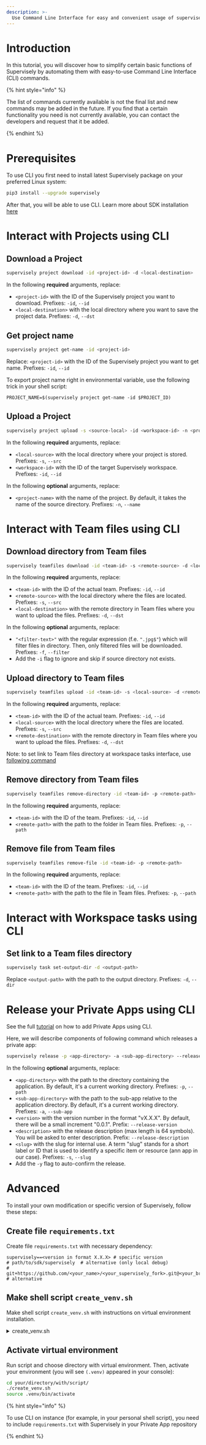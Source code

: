 ```yaml
---
description: >-
  Use Command Line Interface for easy and convenient usage of supervisely functional right inside your console locally and with shell scripts on instance!
---
```


# Introduction

In this tutorial, you will discover how to simplify certain basic functions of Supervisely by automating them with easy-to-use Command Line Interface (CLI) commands.

{% hint style="info" %}

The list of commands currently available is not the final list and new commands may be added in the future. If you find that a certain functionality you need is not currently available, you can contact the developers and request that it be added.

{% endhint %}

# Prerequisites

To use CLI you first need to install latest Supervisely package on your preferred Linux system:

```bash
pip3 install --upgrade supervisely
```

After that, you will be able to use CLI. Learn more about SDK installation [here](../getting-started/installation.md)

# Interact with Projects using CLI

## Download a Project
```bash
supervisely project download -id <project-id> -d <local-destination>
```
In the following **required** arguments, replace:
- `<project-id>` with the ID of the Supervisely project you want to download. Prefixes: `-id`, `--id` 
- `<local-destination>` with the local directory where you want to save the project data. Prefixes: `-d`, `--dst` 

## Get project name
```bash
supervisely project get-name -id <project-id>
```
Replace: `<project-id>` with the ID of the Supervisely project you want to get name. Prefixes: `-id`, `--id` 

To export project name right in environmental variable, use the following trick in your shell script:
```shell
PROJECT_NAME=$(supervisely project get-name -id $PROJECT_ID)
```

## Upload a Project
```bash
supervisely project upload -s <source-local> -id <workspace-id> -n <project-name>
```
In the following **required** arguments, replace:
- `<local-source>` with the local directory where your project is stored. Prefixes: `-s`, `--src` 
- `<workspace-id>` with the ID of the target Supervisely workspace. Prefixes: `-id`, `--id` 

In the following **optional** arguments, replace: 
- `<project-name>` with the name of the project. By default, it takes the name of the source directory. Prefixes: `-n`, `--name` 

# Interact with Team files using CLI

## Download directory from Team files
```bash
supervisely teamfiles download -id <team-id> -s <remote-source> -d <local-destination> -f "<filter-text>" -i
```
In the following **required** arguments, replace:  
- `<team-id>` with the ID of the actual team. Prefixes: `-id`, `--id`
- `<remote-source>` with the local directory where the files are located. Prefixes: `-s`, `--src`
- `<local-destination>` with the remote directory in Team files where you want to upload the files. Prefixes: `-d`, `--dst`

In the following **optional** arguments, replace:  
- `"<filter-text>"` with the regular expression (f.e. `".jpg$"`) which will filter files in directory. Then, only filtered files will be downloaded.  Prefixes: `-f`, `--filter`
- Add the `-i` flag to ignore and skip if source directory not exists.


## Upload directory to Team files
```bash
supervisely teamfiles upload -id <team-id> -s <local-source> -d <remote-destination>
```
In the following **required** arguments, replace:  
- `<team-id>` with the ID of the actual team. Prefixes: `-id`, `--id`
- `<local-source>` with the local directory where the files are located. Prefixes: `-s`, `--src`
- `<remote-destination>` with the remote directory in Team files where you want to upload the files. Prefixes: `-d`, `--dst`

Note: to set link to Team files directory at workspace tasks interface, use [following command](#set-link-to-a-team-files-directory)

## Remove directory from Team files
```bash
supervisely teamfiles remove-directory -id <team-id> -p <remote-path>
```
In the following **required** arguments, replace:  
- `<team-id>` with the ID of the team. Prefixes: `-id`, `--id`
- `<remote-path>` with the path to the folder in Team files. Prefixes: `-p`, `--path`

## Remove file from Team files
```bash
supervisely teamfiles remove-file -id <team-id> -p <remote-path>
```
In the following **required** arguments, replace:  
- `<team-id>` with the ID of the team. Prefixes: `-id`, `--id`
- `<remote-path>` with the path to the file in Team files. Prefixes: `-p`, `--path`

# Interact with Workspace tasks using CLI

## Set link to a Team files directory
```bash
supervisely task set-output-dir -d <output-path>
```
Replace `<output-path>` with the path to the output directory. Prefixes: `-d`, `--dir`

# Release your Private Apps using CLI

See the full [tutorial](../app-development/basics/add-private-app.md) on how to add Private Apps using CLI.

Here, we will describe components of following command which releases a private app:

```bash
supervisely release -p <app-directory> -a <sub-app-directory> --release-version <version> --release-description <description> -s <slug> -y
```
In the following **optional** arguments, replace: 
- `<app-directory>` with the path to the directory containing the application. By default, it's a current working directory. Prefixes: `-p`, `--path`
- `<sub-app-directory>` with the path to the sub-app relative to the application directory. By default, it's a current working directory. Prefixes: `-a`, `--sub-app`
- `<version>` with the version number in the format "vX.X.X". By default, there will be a small increment "0.0.1". Prefix: `--release-version`
- `<description>` with the release description (max length is 64 symbols). You will be asked to enter description. Prefix: `--release-description`
- `<slug>` with the slug for internal use. A term "slug" stands for a short label or ID that is used to identify a specific item or resource (ann app in our case). Prefixes: `-s`, `--slug`
- Add the `-y` flag to auto-confirm the release.

# Advanced

To install your own modification or specific version of Supervisely, follow these steps:

## **Create file `requirements.txt`**

Create file `requirements.txt` with necessary dependency:

```text
supervisely==<version in format X.X.X> # specific version
# path/to/sdk/supervisely  # alternative (only local debug)
# git+https://github.com/<your_name>/<your_supervisely_fork>.git@<your_branch> # alternative
```
## **Make shell script `create_venv.sh`**

Make shell script `create_venv.sh` with instructions on virtual environment installation.

<details>

<summary>create_venv.sh</summary>

```shell
#!/bin/bash

# learn more in documentation
# Official python docs: https://docs.python.org/3/library/venv.html
# Superviely developer portal: https://developer.supervise.ly/getting-started/installation#venv

if [ -d ".venv" ]; then
    echo "VENV already exists, will be removed"
    rm -rf .venv
fi

echo "VENV will be created" && \
python3 -m venv .venv && \
source .venv/bin/activate && \

echo "Install requirements..." && \
pip3 install -r requirements.txt && \
echo "Requirements have been successfully installed" && \
echo "Testing imports, please wait a minute ..." && \
python -c "import supervisely as sly" && \
echo "Success!" && \
deactivate
```

</details>



## **Activate virtual environment**

Run script and choose directory with virtual environment. Then, activate your environment (you will see `(.venv)` appeared in your console):

```bash
cd your/directory/with/script/
./create_venv.sh
source .venv/bin/activate
```

{% hint style="info" %}

To use CLI on instance (for example, in your personal shell script), you need to include `requirements.txt` with Supervisely in your Private App repository

{% endhint %}
